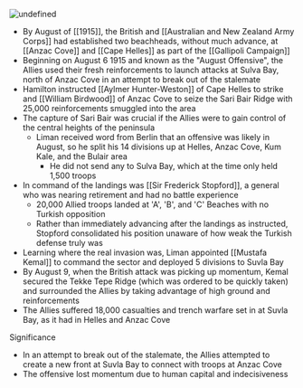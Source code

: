 
![undefined](https://upload.wikimedia.org/wikipedia/commons/e/e9/Suvla_from_Battleship_Hill.jpg)

- By August of [[1915]], the British and [[Australian and New Zealand Army Corps]] had established two beachheads, without much advance, at [[Anzac Cove]] and [[Cape Helles]] as part of the [[Gallipoli Campaign]]
- Beginning on August 6 1915 and known as the "August Offensive", the Allies used their fresh reinforcements to launch attacks at Sulva Bay, north of Anzac Cove in an attempt to break out of the stalemate
- Hamilton instructed [[Aylmer Hunter-Weston]] of Cape Helles to strike and [[William Birdwood]] of Anzac Cove to seize the Sari Bair Ridge with 25,000 reinforcements smuggled into the area
- The capture of Sari Bair was crucial if the Allies were to gain control of the central heights of the peninsula
	- Liman received word from Berlin that an offensive was likely in August, so he split his 14 divisions up at Helles, Anzac Cove, Kum Kale, and the Bulair area
		- He did not send any to Sulva Bay, which at the time only held 1,500 troops
- In command of the landings was [[Sir Frederick Stopford]], a general who was nearing retirement and had no battle experience
	- 20,000 Allied troops landed at 'A', 'B', and 'C' Beaches with no Turkish opposition
	- Rather than immediately advancing after the landings as instructed, Stopford consolidated his position unaware of how weak the Turkish defense truly was
- Learning where the real invasion was, Liman appointed [[Mustafa Kemal]] to command the sector and deployed 5 divisions to Suvla Bay
- By August 9, when the British attack was picking up momentum, Kemal secured the Tekke Tepe Ridge (which was ordered to be quickly taken) and surrounded the Allies by taking advantage of high ground and reinforcements
- The Allies suffered 18,000 casualties and trench warfare set in at Suvla Bay, as it had in Helles and Anzac Cove

Significance
- In an attempt to break out of the stalemate, the Allies attempted to create a new front at Suvla Bay to connect with troops at Anzac Cove
- The offensive lost momentum due to human capital and indecisiveness